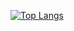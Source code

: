 [![Top Langs](https://github-readme-stats.vercel.app/api/top-langs/?username=luisMartinez011)](https://github.com/luisMartinez011/github-readme-stats)
